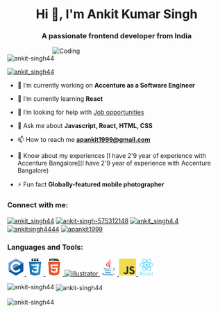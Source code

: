 <h1 align="center">Hi 👋, I'm Ankit Kumar Singh</h1>
<h3 align="center">A passionate frontend developer from India</h3>
<img align="right" alt="Coding" width="400" src="https://cdn-icons-png.freepik.com/256/3344/3344427.png?ga=GA1.1.589670418.1715157051&semt=ais_hybrid">

<p align="left"> <img src="https://komarev.com/ghpvc/?username=ankit-singh44&label=Profile%20views&color=0e75b6&style=flat" alt="ankit-singh44" /> </p>

<p align="left"> <a href="https://twitter.com/ankit_singh44" target="blank"><img src="https://img.shields.io/twitter/follow/ankit_singh44?logo=twitter&style=for-the-badge" alt="ankit_singh44" /></a> </p>

- 🔭 I’m currently working on **Accenture as a Software Engineer**

- 🌱 I’m currently learning **React**

- 🤝 I’m looking for help with [Job opportunities](https://docs.google.com/forms/d/e/1FAIpQLScAxfqf5NxfSmbWuov_yKc-PCjnDRAsipElNLhiGK97GvqY5Q/viewform)

- 💬 Ask me about **Javascript, React, HTML, CSS**

- 📫 How to reach me **apankit1999@gmail.com**

- 📄 Know about my experiences [I have 2'9 year of experience with Accenture Bangalore](I have 2'9 year of experience with Accenture Bangalore)

- ⚡ Fun fact **Globally-featured mobile photographer**

<h3 align="left">Connect with me:</h3>
<p align="left">
<a href="https://twitter.com/ankit_singh44" target="blank"><img align="center" src="https://raw.githubusercontent.com/rahuldkjain/github-profile-readme-generator/master/src/images/icons/Social/twitter.svg" alt="ankit_singh44" height="30" width="40" /></a>
<a href="https://linkedin.com/in/ankit-singh-575312148" target="blank"><img align="center" src="https://raw.githubusercontent.com/rahuldkjain/github-profile-readme-generator/master/src/images/icons/Social/linked-in-alt.svg" alt="ankit-singh-575312148" height="30" width="40" /></a>
<a href="https://instagram.com/ankit_singh4.4" target="blank"><img align="center" src="https://raw.githubusercontent.com/rahuldkjain/github-profile-readme-generator/master/src/images/icons/Social/instagram.svg" alt="ankit_singh4.4" height="30" width="40" /></a>
<a href="https://www.leetcode.com/ankitsingh4444" target="blank"><img align="center" src="https://raw.githubusercontent.com/rahuldkjain/github-profile-readme-generator/master/src/images/icons/Social/leet-code.svg" alt="ankitsingh4444" height="30" width="40" /></a>
<a href="https://auth.geeksforgeeks.org/user/apankit1999" target="blank"><img align="center" src="https://raw.githubusercontent.com/rahuldkjain/github-profile-readme-generator/master/src/images/icons/Social/geeks-for-geeks.svg" alt="apankit1999" height="30" width="40" /></a>
</p>

<h3 align="left">Languages and Tools:</h3>
<p align="left"> <a href="https://www.cprogramming.com/" target="_blank" rel="noreferrer"> <img src="https://raw.githubusercontent.com/devicons/devicon/master/icons/c/c-original.svg" alt="c" width="40" height="40"/> </a> <a href="https://www.w3schools.com/css/" target="_blank" rel="noreferrer"> <img src="https://raw.githubusercontent.com/devicons/devicon/master/icons/css3/css3-original-wordmark.svg" alt="css3" width="40" height="40"/> </a> <a href="https://www.w3.org/html/" target="_blank" rel="noreferrer"> <img src="https://raw.githubusercontent.com/devicons/devicon/master/icons/html5/html5-original-wordmark.svg" alt="html5" width="40" height="40"/> </a> <a href="https://www.adobe.com/in/products/illustrator.html" target="_blank" rel="noreferrer"> <img src="https://www.vectorlogo.zone/logos/adobe_illustrator/adobe_illustrator-icon.svg" alt="illustrator" width="40" height="40"/> </a> <a href="https://www.java.com" target="_blank" rel="noreferrer"> <img src="https://raw.githubusercontent.com/devicons/devicon/master/icons/java/java-original.svg" alt="java" width="40" height="40"/> </a> <a href="https://developer.mozilla.org/en-US/docs/Web/JavaScript" target="_blank" rel="noreferrer"> <img src="https://raw.githubusercontent.com/devicons/devicon/master/icons/javascript/javascript-original.svg" alt="javascript" width="40" height="40"/> </a> <a href="https://reactjs.org/" target="_blank" rel="noreferrer"> <img src="https://raw.githubusercontent.com/devicons/devicon/master/icons/react/react-original-wordmark.svg" alt="react" width="40" height="40"/> </a> </p>

<p><img align="left" src="https://github-readme-stats.vercel.app/api/top-langs?username=ankit-singh44&show_icons=true&locale=en&layout=compact" alt="ankit-singh44" /></p>

<p>&nbsp;<img align="center" src="https://github-readme-stats.vercel.app/api?username=ankit-singh44&show_icons=true&locale=en" alt="ankit-singh44" /></p>

<p><img align="center" src="https://github-readme-streak-stats.herokuapp.com/?user=ankit-singh44&" alt="ankit-singh44" /></p>
